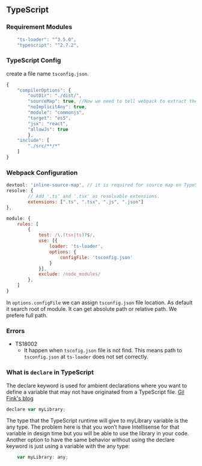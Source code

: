 ## TypeScript

### Requirement Modules

```js
    "ts-loader": "^3.5.0",
    "typescript": "^2.7.2",
```

### TypeScript Config

create a file name `tsconfig.json`.

```js
{
    "compilerOptions": {
        "outDir": "./dist/",
        "sourceMap": true, //Now we need to tell webpack to extract these source maps and into our final bundle with `devtool: 'inline-source-map'`
        "noImplicitAny": true,
        "module": "commonjs",
        "target": "es5",
        "jsx": "react",
        "allowJs": true
        },
    "include": [
        "./src/**/*"
    ]
}
```

### Webpack Configuration

```js
devtool: 'inline-source-map', // it is required for source map on TypeScript 
resolve: {
        // Add '.ts' and '.tsx' as resolvable extensions.
        extensions: [".ts", ".tsx", ".js", ".json"]
},

module: {
    rules: [
        {
            test: /\.(tsx|ts)?$/,
            use: [{
                loader: 'ts-loader',
                options: {
                    configFile: 'tsconfig.json'
                }
            }],
            exclude: /node_modules/
        },
    ]
}
```

In `options.configFile` we can assign `tsconfig.json` file location. As default it search root of module. It can get absolute path or relative path. We prefere full path.

### Errors

- TS18002
  - It happen when `tscofig.json` file is not find. This means path to `tsconfig.json` at `ts-loader` does not set correctly.

### What is `declare` in TypeScript

The declare keyword is used for ambient declarations where you want to define a variable that may not have originated from a TypeScript file. [Gil Fink's blog](http://blogs.microsoft.co.il/gilf/2013/07/22/quick-tip-typescript-declare-keyword/)

```js
declare var myLibrary;
```

The type that the TypeScript runtime will give to myLibrary variable is the any type. The problem here is that you won’t have Intellisense for that variable in design time but you will be able to use the library in your code. Another option to have the same behavior without using the declare keyword is just using a variable with the any type:

```js
    var myLibrary: any;
```

